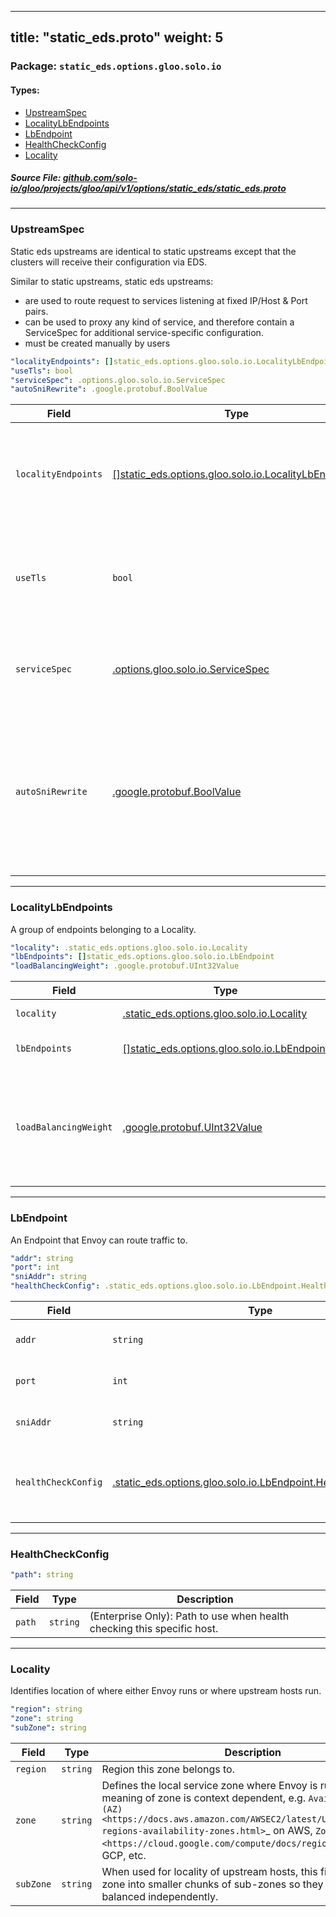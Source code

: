 
---
title: "static_eds.proto"
weight: 5
---

<!-- Code generated by solo-kit. DO NOT EDIT. -->


### Package: `static_eds.options.gloo.solo.io` 
#### Types:


- [UpstreamSpec](#upstreamspec)
- [LocalityLbEndpoints](#localitylbendpoints)
- [LbEndpoint](#lbendpoint)
- [HealthCheckConfig](#healthcheckconfig)
- [Locality](#locality)
  



##### Source File: [github.com/solo-io/gloo/projects/gloo/api/v1/options/static_eds/static_eds.proto](https://github.com/solo-io/gloo/blob/master/projects/gloo/api/v1/options/static_eds/static_eds.proto)





---
### UpstreamSpec

 
Static eds upstreams are identical to static upstreams except that the clusters will receive their
 configuration via EDS.

Similar to static upstreams, static eds upstreams:
 - are used to route request to services listening at fixed IP/Host & Port pairs.
 - can be used to proxy any kind of service, and therefore contain a ServiceSpec for additional service-specific configuration.
 - must be created manually by users

```yaml
"localityEndpoints": []static_eds.options.gloo.solo.io.LocalityLbEndpoints
"useTls": bool
"serviceSpec": .options.gloo.solo.io.ServiceSpec
"autoSniRewrite": .google.protobuf.BoolValue

```

| Field | Type | Description |
| ----- | ---- | ----------- | 
| `localityEndpoints` | [[]static_eds.options.gloo.solo.io.LocalityLbEndpoints](../static_eds.proto.sk/#localitylbendpoints) | A list of addresses and ports, separated by locality at least one must be specified. |
| `useTls` | `bool` | Attempt to use outbound TLS Gloo will automatically set this to true for port 443. |
| `serviceSpec` | [.options.gloo.solo.io.ServiceSpec](../../service_spec.proto.sk/#servicespec) | An optional Service Spec describing the service listening at this address. |
| `autoSniRewrite` | [.google.protobuf.BoolValue](https://developers.google.com/protocol-buffers/docs/reference/csharp/class/google/protobuf/well-known-types/bool-value) | When set, automatically set the sni address to use to the addr field. If both this and host.sni_addr are set, host.sni_addr has priority. defaults to "true". |




---
### LocalityLbEndpoints

 
A group of endpoints belonging to a Locality.

```yaml
"locality": .static_eds.options.gloo.solo.io.Locality
"lbEndpoints": []static_eds.options.gloo.solo.io.LbEndpoint
"loadBalancingWeight": .google.protobuf.UInt32Value

```

| Field | Type | Description |
| ----- | ---- | ----------- | 
| `locality` | [.static_eds.options.gloo.solo.io.Locality](../static_eds.proto.sk/#locality) | Identifies where the hosts run. |
| `lbEndpoints` | [[]static_eds.options.gloo.solo.io.LbEndpoint](../static_eds.proto.sk/#lbendpoint) | The group of endpoints belonging to the locality specified. |
| `loadBalancingWeight` | [.google.protobuf.UInt32Value](https://developers.google.com/protocol-buffers/docs/reference/csharp/class/google/protobuf/well-known-types/u-int-32-value) | Optional: Per priority/region/zone/sub_zone weight; at least 1. The load balancing weight for a locality is divided by the sum of the weights of all localities at the same priority level to produce the effective percentage of traffic for the locality. |




---
### LbEndpoint

 
An Endpoint that Envoy can route traffic to.

```yaml
"addr": string
"port": int
"sniAddr": string
"healthCheckConfig": .static_eds.options.gloo.solo.io.LbEndpoint.HealthCheckConfig

```

| Field | Type | Description |
| ----- | ---- | ----------- | 
| `addr` | `string` | Address (hostname or IP). |
| `port` | `int` | Port the instance is listening on. |
| `sniAddr` | `string` | Address to use for SNI if using ssl. |
| `healthCheckConfig` | [.static_eds.options.gloo.solo.io.LbEndpoint.HealthCheckConfig](../static_eds.proto.sk/#healthcheckconfig) | (Enterprise Only): Host specific health checking configuration. |




---
### HealthCheckConfig



```yaml
"path": string

```

| Field | Type | Description |
| ----- | ---- | ----------- | 
| `path` | `string` | (Enterprise Only): Path to use when health checking this specific host. |




---
### Locality

 
Identifies location of where either Envoy runs or where upstream hosts run.

```yaml
"region": string
"zone": string
"subZone": string

```

| Field | Type | Description |
| ----- | ---- | ----------- | 
| `region` | `string` | Region this zone belongs to. |
| `zone` | `string` | Defines the local service zone where Envoy is running. The meaning of zone is context dependent, e.g. `Availability Zone (AZ) <https://docs.aws.amazon.com/AWSEC2/latest/UserGuide/using-regions-availability-zones.html>`_ on AWS, `Zone <https://cloud.google.com/compute/docs/regions-zones/>`_ on GCP, etc. |
| `subZone` | `string` | When used for locality of upstream hosts, this field further splits zone into smaller chunks of sub-zones so they can be load balanced independently. |





<!-- Start of HubSpot Embed Code -->
<script type="text/javascript" id="hs-script-loader" async defer src="//js.hs-scripts.com/5130874.js"></script>
<!-- End of HubSpot Embed Code -->
